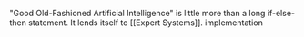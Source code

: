 "Good Old-Fashioned Artificial Intelligence" is little more than a long if-else-then statement. It lends itself to [[Expert Systems]]. implementation 